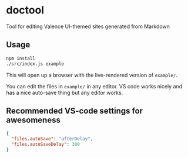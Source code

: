 # doctool

Tool for editing Valence UI-themed sites generated from Markdown

## Usage

```sh
npm install
./src/index.js example
```

This will open up a browser with the live-rendered version of `example/`.

You can edit the files in `example/` in any editor. VS code works nicely and has a nice auto-save thing but any editor works.

## Recommended VS-code settings for awesomeness

```json
{
  "files.autoSave": "afterDelay",
  "files.autoSaveDelay": 300
}
```
